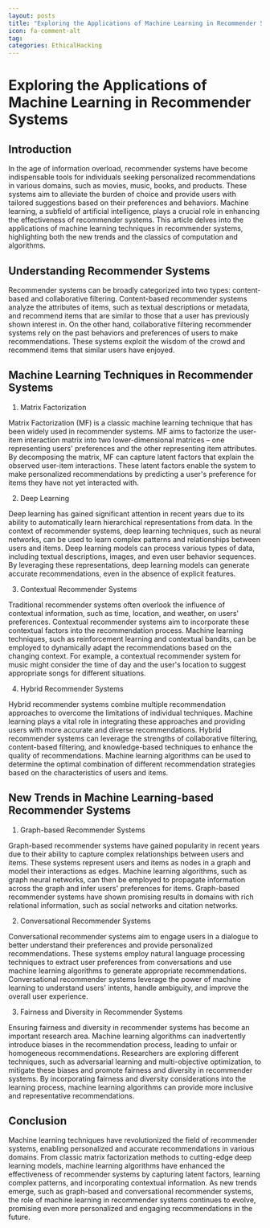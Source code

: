 ```yaml
---
layout: posts
title: "Exploring the Applications of Machine Learning in Recommender Systems"
icon: fa-comment-alt
tag:      
categories: EthicalHacking
---
```



# Exploring the Applications of Machine Learning in Recommender Systems

## Introduction

In the age of information overload, recommender systems have become indispensable tools for individuals seeking personalized recommendations in various domains, such as movies, music, books, and products. These systems aim to alleviate the burden of choice and provide users with tailored suggestions based on their preferences and behaviors. Machine learning, a subfield of artificial intelligence, plays a crucial role in enhancing the effectiveness of recommender systems. This article delves into the applications of machine learning techniques in recommender systems, highlighting both the new trends and the classics of computation and algorithms.

## Understanding Recommender Systems

Recommender systems can be broadly categorized into two types: content-based and collaborative filtering. Content-based recommender systems analyze the attributes of items, such as textual descriptions or metadata, and recommend items that are similar to those that a user has previously shown interest in. On the other hand, collaborative filtering recommender systems rely on the past behaviors and preferences of users to make recommendations. These systems exploit the wisdom of the crowd and recommend items that similar users have enjoyed.

## Machine Learning Techniques in Recommender Systems

1. Matrix Factorization

Matrix Factorization (MF) is a classic machine learning technique that has been widely used in recommender systems. MF aims to factorize the user-item interaction matrix into two lower-dimensional matrices – one representing users' preferences and the other representing item attributes. By decomposing the matrix, MF can capture latent factors that explain the observed user-item interactions. These latent factors enable the system to make personalized recommendations by predicting a user's preference for items they have not yet interacted with.

2. Deep Learning

Deep learning has gained significant attention in recent years due to its ability to automatically learn hierarchical representations from data. In the context of recommender systems, deep learning techniques, such as neural networks, can be used to learn complex patterns and relationships between users and items. Deep learning models can process various types of data, including textual descriptions, images, and even user behavior sequences. By leveraging these representations, deep learning models can generate accurate recommendations, even in the absence of explicit features.

3. Contextual Recommender Systems

Traditional recommender systems often overlook the influence of contextual information, such as time, location, and weather, on users' preferences. Contextual recommender systems aim to incorporate these contextual factors into the recommendation process. Machine learning techniques, such as reinforcement learning and contextual bandits, can be employed to dynamically adapt the recommendations based on the changing context. For example, a contextual recommender system for music might consider the time of day and the user's location to suggest appropriate songs for different situations.

4. Hybrid Recommender Systems

Hybrid recommender systems combine multiple recommendation approaches to overcome the limitations of individual techniques. Machine learning plays a vital role in integrating these approaches and providing users with more accurate and diverse recommendations. Hybrid recommender systems can leverage the strengths of collaborative filtering, content-based filtering, and knowledge-based techniques to enhance the quality of recommendations. Machine learning algorithms can be used to determine the optimal combination of different recommendation strategies based on the characteristics of users and items.

## New Trends in Machine Learning-based Recommender Systems

1. Graph-based Recommender Systems

Graph-based recommender systems have gained popularity in recent years due to their ability to capture complex relationships between users and items. These systems represent users and items as nodes in a graph and model their interactions as edges. Machine learning algorithms, such as graph neural networks, can then be employed to propagate information across the graph and infer users' preferences for items. Graph-based recommender systems have shown promising results in domains with rich relational information, such as social networks and citation networks.

2. Conversational Recommender Systems

Conversational recommender systems aim to engage users in a dialogue to better understand their preferences and provide personalized recommendations. These systems employ natural language processing techniques to extract user preferences from conversations and use machine learning algorithms to generate appropriate recommendations. Conversational recommender systems leverage the power of machine learning to understand users' intents, handle ambiguity, and improve the overall user experience.

3. Fairness and Diversity in Recommender Systems

Ensuring fairness and diversity in recommender systems has become an important research area. Machine learning algorithms can inadvertently introduce biases in the recommendation process, leading to unfair or homogeneous recommendations. Researchers are exploring different techniques, such as adversarial learning and multi-objective optimization, to mitigate these biases and promote fairness and diversity in recommender systems. By incorporating fairness and diversity considerations into the learning process, machine learning algorithms can provide more inclusive and representative recommendations.

## Conclusion

Machine learning techniques have revolutionized the field of recommender systems, enabling personalized and accurate recommendations in various domains. From classic matrix factorization methods to cutting-edge deep learning models, machine learning algorithms have enhanced the effectiveness of recommender systems by capturing latent factors, learning complex patterns, and incorporating contextual information. As new trends emerge, such as graph-based and conversational recommender systems, the role of machine learning in recommender systems continues to evolve, promising even more personalized and engaging recommendations in the future.